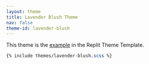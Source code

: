 ```yaml
---
layout: theme
title: Lavender Blush Theme
nav: false
theme-id: lavender-blush
---
```


This theme is the [example](https://github.com/BD103/Custom-Replit-Theme/blob/main/src/example.scss) in the Replit Theme Template.

```scss
{% include themes/lavender-blush.scss %}
```
